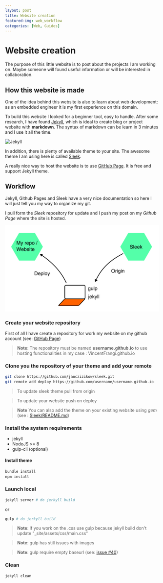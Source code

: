 ```yaml
---
layout: post
title: Website creation
featured-img: web_workflow
categories: [Web, Guides]
---
```


# Website creation

The purpose of this little website is to post about the projects I am working on.
Maybe someone will found useful information or will be interested in collaboration.

## How this website is made

One of the idea behind this website is also to learn about web development:
as an embedded engineer it is my first experience on this domain.

To build this website I looked for a beginner tool, easy to handle.
After some research, I have found [Jekyll](https://jekyllrb.com/),
which is ideal to create blog or project website with **markdown**.
The syntax of markdown can be learn in 3 minutes and I use it all the time.

![Jekyll](https://jekyllrb.com/img/logo-2x.png)

In addition, there is plenty of available theme to  your site.
The awesome theme I am using here is called [Sleek](https://github.com/janczizikow/sleek).

A really nice way to host the website is to use [GitHub Page](https://pages.github.com/). It is free and support Jekyll theme.


## Workflow

Jekyll, Github Pages and Sleek have a very nice documentation so here I will just tell you my way to organize my git.

I pull form the *Sleek* repository for update and I push my post on my *Github Page* where the site is hosted.

![Workflow](https://raw.githubusercontent.com/VincentFrangi/VincentFrangi.github.io/master/ressources/posts/2018-10-03-website-creation/web_workflow.png "Workflow")

### Create your website repository

First of all I have create a repository for work my website on my github account (see: [GitHub Page](https://pages.github.com/))

> **Note**: The repository must be named **username.github.io** to use hosting functionalities
> in my case :
> VincentFrangi.github.io

### Clone you the repository of your theme and add your remote

```bash
git clone https://github.com/janczizikow/sleek.git
git remote add deploy https://github.com/username/username.github.io
```

> To update sleek theme pull from origin

> To update your website push on deploy


> **Note** You can also add the theme on your existing website using *gem* (see : [Sleek/README.md](https://github.com/janczizikow/sleek/blob/master/README.md))



### Install the system requirements

* jekyll
* NodeJS >= 8
* gulp-cli (optional)
  
#### Install theme

```bash
bundle install
npm install
```

### Launch local

```bash
jekyll server # do jerkyll build
```

or


```bash
gulp # do jerkyll build
```

> **Note**: If you work on the .css use gulp because jekyll build don't update "_site/assets/css/main.css"

> **Note**: gulp has still issues with images

> **Note**: gulp require empty baseurl (see: [issue #40](https://github.com/janczizikow/sleek/issues/40#issuecomment-406823127))

### Clean

```bash
jekyll clean
```

